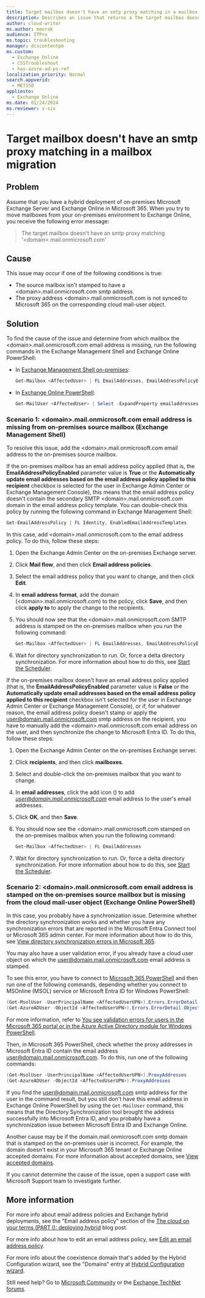 ```yaml
---
title: Target mailbox doesn't have an smtp proxy matching in a mailbox migration
description: Describes an issue that returns a The target mailbox doesn't have an smtp proxy matching '<domain>.mail.onmicrosoft.com error message when you try to move mailboxes from your on-premises Exchange environment to Exchange Online in a hybrid deployment.
author: cloud-writer
ms.author: meerak
audience: ITPro
ms.topic: troubleshooting
manager: dcscontentpm
ms.custom: 
  - Exchange Online
  - CSSTroubleshoot
  - has-azure-ad-ps-ref
localization_priority: Normal
search.appverid: 
  - MET150
appliesto: 
  - Exchange Online
ms.date: 01/24/2024
ms.reviewer: v-six
---
```

# Target mailbox doesn't have an smtp proxy matching in a mailbox migration

## Problem

Assume that you have a hybrid deployment of on-premises Microsoft Exchange Server and Exchange Online in Microsoft 365. When you try to move mailboxes from your on-premises environment to Exchange Online, you receive the following error message:  

> The target mailbox doesn't have an smtp proxy matching '\<domain>.mail.onmicrosoft.com'

## Cause

This issue may occur if one of the following conditions is true:

- The source mailbox isn't stamped to have a \<domain>.mail.onmicrosoft.com smtp address.
- The proxy address \<domain>.mail.onmicrosoft.com is not synced to Microsoft 365 on the corresponding cloud mail-user object.

## Solution

To find the cause of the issue and determine from which mailbox the \<domain>.mail.onmicrosoft.com email address is missing, run the following commands in the Exchange Management Shell and Exchange Online PowerShell:

- In [Exchange Management Shell on-premises](/powershell/exchange/open-the-exchange-management-shell):

    ```powershell
    Get-Mailbox <AffectedUser> | FL EmailAddresses, EmailAddressPolicyEnabled
    ```

- In [Exchange Online PowerShell](/powershell/exchange/connect-to-exchange-online-powershell):

    ```powershell
    Get-MailUser <AffectedUser> | Select -ExpandProperty emailaddresses
    ```

### Scenario 1: \<domain>.mail.onmicrosoft.com email address is missing from on-premises source mailbox (Exchange Management Shell)

To resolve this issue, add the \<domain>.mail.onmicrosoft.com email address to the on-premises source mailbox.

If the on-premises mailbox has an email address policy applied (that is, the **EmailAddressPolicyEnabled** parameter value is **True** or the **Automatically update email addresses based on the email address policy applied to this recipient** checkbox is selected for the user in Exchange Admin Center or Exchange Management Console), this means that the email address policy doesn't contain the secondary SMTP \<domain>.mail.onmicrosoft.com domain in the email address policy template. You can double-check this policy by running the following command in Exchange Management Shell:

```powershell
Get-EmailAddressPolicy | FL Identity, EnabledEmailAddressTemplates  
```

In this case, add \<domain>.mail.onmicrosoft.com to the email address policy. To do this, follow these steps:

1. Open the Exchange Admin Center on the on-premises Exchange server.
2. Click **Mail flow**, and then click **Email address policies**.
3. Select the email address policy that you want to change, and then click **Edit**.
4. In **email address format**, add the domain (\<domain>.mail.onmicrosoft.com) to the policy, click **Save**, and then click **apply to** to apply the change to the recipients.
5. You should now see that the \<domain>.mail.onmicrosoft.com SMTP address is stamped on the on-premises mailbox when you run the following command:  

    ```powershell
    Get-Mailbox <AffectedUser> | FL EmailAddresses, EmailAddressPolicyEnabled
    ```

6. Wait for directory synchronization to run. Or, force a delta directory synchronization. For more information about how to do this, see [Start the Scheduler](/azure/active-directory/hybrid/how-to-connect-sync-feature-scheduler#start-the-scheduler).

If the on-premises mailbox doesn't have an email address policy applied (that is, the **EmailAddressPolicyEnabled** parameter value is **False** or the **Automatically update email addresses based on the email address policy applied to this recipient** checkbox isn't selected for the user in Exchange Admin Center or Exchange Management Console), or if, for whatever reason, the email address policy doesn't stamp or apply the user@domain.mail.onmicrosoft.com smtp address on the recipient, you have to manually add the \<domain>.mail.onmicrosoft.com email address on the user, and then synchronize the change to Microsoft Entra ID. To do this, follow these steps:

1. Open the Exchange Admin Center on the on-premises Exchange server.
2. Click **recipients**, and then click **mailboxes**.
3. Select and double-click the on-premises mailbox that you want to change.
4. In **email addresses**, click the add icon () to add *user@domain.mail.onmicrosoft.com* email address to the user's email addresses.
5. Click **OK**, and then **Save**.
6. You should now see the \<domain>.mail.onmicrosoft.com stamped on the on-premises mailbox when you run the following command:

    ```powershell
    Get-Mailbox <AffectedUser> | FL EmailAddresses
    ```

7. Wait for directory synchronization to run. Or, force a delta directory synchronization. For more information about how to do this, see [Start the Scheduler](/azure/active-directory/hybrid/how-to-connect-sync-feature-scheduler#start-the-scheduler).

### Scenario 2: \<domain>.mail.onmicrosoft.com email address is stamped on the on-premises source mailbox but is missing from the cloud mail-user object (Exchange Online PowerShell)

In this case, you probably have a synchronization issue. Determine whether the directory synchronization works and whether you have any synchronization errors that are reported in the Microsoft Entra Connect tool or Microsoft 365 admin center. For more information about how to do this, see [View directory synchronization errors in Microsoft 365](/office365/enterprise/identify-directory-synchronization-errors).  

You may also have a user validation error, if you already have a cloud user object on which the user@domain.mail.onmicrosoft.com email address is stamped.

To see this error, you have to connect to [Microsoft 365 PowerShell](/office365/enterprise/powershell/connect-to-office-365-powershell) and then run one of the following commands, depending whether you connect to MSOnline (MSOL) service or Microsoft Entra ID for Windows PowerShell:

```powershell
(Get-MsolUser -UserPrincipalName <AffectedUserUPN>).Errors.ErrorDetail.ObjectErrors.ErrorRecord.ErrorDescription
(Get-AzureADUser -ObjectId <AffectedUserUPN>).Errors.ErrorDetail.ObjectErrors.ErrorRecord.ErrorDescription
```

For more information, refer to [You see validation errors for users in the Microsoft 365 portal or in the Azure Active Directory module for Windows PowerShell](https://support.microsoft.com/help/2741233/you-see-validation-errors-for-users-in-the-office-365-portal-or-in-the).  

Then, in Microsoft 365 PowerShell, check whether the proxy addresses in Microsoft Entra ID contain the email address user@domain.mail.onmicrosoft.com. To do this, run one of the following commands:

```powershell
(Get-MsolUser -UserPrincipalName <AffectedUserUPN>).ProxyAddresses
(Get-AzureADUser -ObjectId <AffectedUserUPN>).ProxyAddresses
```

If you find the user@domain.mail.onmicrosoft.com smtp address for the user in the command result, but you still don't have this email address in Exchange Online PowerShell by using the `Get-MailUser` command, this means that the Directory Synchronization tool brought the address successfully into Microsoft Entra ID, and you probably have a synchronization issue between Microsoft Entra ID and Exchange Online.

Another cause may be if the domain.mail.onmicrosoft.com smtp domain  that is stamped on the on-premises user is incorrect. For example, the domain doesn't exist in your Microsoft 365 tenant or Exchange Online accepted domains. For more information about accepted domains, see [View accepted domains](/exchange/mail-flow-best-practices/manage-accepted-domains/manage-accepted-domains#view-accepted-domains).  

If you cannot determine the cause of the issue, open a support case with Microsoft Support team to investigate further.  

## More information

For more info about email address policies and Exchange hybrid deployments, see the "Email address policy" section of the [The cloud on your terms (PART I): deploying hybrid](https://techcommunity.microsoft.com/t5/exchange-team-blog/the-cloud-on-your-terms-part-i-deploying-hybrid/ba-p/598977) blog post.

For more info about how to edit an email address policy, see [Edit an email address policy](/exchange/edit-an-email-address-policy-exchange-2013-help).

For more info about the coexistence domain that's added by the Hybrid Configuration wizard, see the "Domains" entry at [Hybrid Configuration wizard](/exchange/hybrid-configuration-wizard).

Still need help? Go to [Microsoft Community](https://answers.microsoft.com/) or the [Exchange TechNet forums](/answers/topics/office-exchange-server-itpro.html).
